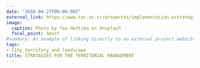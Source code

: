 ```yaml
---
date: "2016-04-27T00:00:00Z"
external_link: https://www.tec.ac.cr/proyectos/implementacion-estrategias-gestion-territorial-distrito-central-canton-buenos-aires
image:
  caption: Photo by Toa Heftiba on Unsplash
  focal_point: Smart
#summary: An example of linking directly to an external project website using `external_link`.
tags:
- City_territory_and_landscape
title: STRATEGIES FOR THE TERRITORIAL MANAGEMENT
---
```



